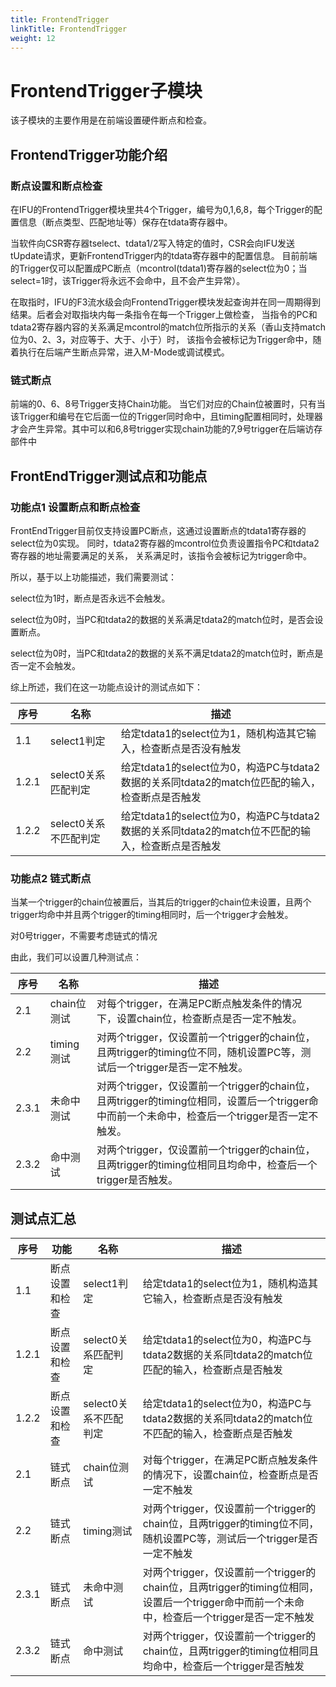 ```yaml
---
title: FrontendTrigger
linkTitle: FrontendTrigger
weight: 12
---
```


# FrontendTrigger子模块
该子模块的主要作用是在前端设置硬件断点和检查。

## FrontendTrigger功能介绍

### 断点设置和断点检查
在IFU的FrontendTrigger模块里共4个Trigger，编号为0,1,6,8，每个Trigger的配置信息（断点类型、匹配地址等）保存在tdata寄存器中。

当软件向CSR寄存器tselect、tdata1/2写入特定的值时，CSR会向IFU发送tUpdate请求，更新FrontendTrigger内的tdata寄存器中的配置信息。
目前前端的Trigger仅可以配置成PC断点（mcontrol(tdata1)寄存器的select位为0；当select=1时，该Trigger将永远不会命中，且不会产生异常）。

在取指时，IFU的F3流水级会向FrontendTrigger模块发起查询并在同一周期得到结果。后者会对取指块内每一条指令在每一个Trigger上做检查，
当指令的PC和tdata2寄存器内容的关系满足mcontrol的match位所指示的关系（香山支持match位为0、2、3，对应等于、大于、小于）时，
该指令会被标记为Trigger命中，随着执行在后端产生断点异常，进入M-Mode或调试模式。

### 链式断点

前端的0、6、8号Trigger支持Chain功能。
当它们对应的Chain位被置时，只有当该Trigger和编号在它后面一位的Trigger同时命中，且timing配置相同时，处理器才会产生异常。其中可以和6,8号trigger实现chain功能的7,9号trigger在后端访存部件中

## FrontEndTrigger测试点和功能点

### 功能点1 设置断点和断点检查
FrontEndTrigger目前仅支持设置PC断点，这通过设置断点的tdata1寄存器的select位为0实现。
同时，tdata2寄存器的mcontrol位负责设置指令PC和tdata2寄存器的地址需要满足的关系，
关系满足时，该指令会被标记为trigger命中。

所以，基于以上功能描述，我们需要测试：

select位为1时，断点是否永远不会触发。

select位为0时，当PC和tdata2的数据的关系满足tdata2的match位时，是否会设置断点。

select位为0时，当PC和tdata2的数据的关系不满足tdata2的match位时，断点是否一定不会触发。

综上所述，我们在这一功能点设计的测试点如下：

| 序号      | 名称                   | 描述                                                |
|---------|----------------------|------------------------------------------------------------------|
| 1\.1    | select1判定            | 给定tdata1的select位为1，随机构造其它输入，检查断点是否没有触发                           |
| 1\.2\.1 | select0关系匹配判定   | 给定tdata1的select位为0，构造PC与tdata2数据的关系同tdata2的match位匹配的输入，检查断点是否触发  | 
| 1\.2\.2 |  select0关系不匹配判定 | 给定tdata1的select位为0，构造PC与tdata2数据的关系同tdata2的match位不匹配的输入，检查断点是否触发 |

### 功能点2 链式断点

当某一个trigger的chain位被置后，当其后的trigger的chain位未设置，且两个trigger均命中并且两个trigger的timing相同时，后一个trigger才会触发。

对0号trigger，不需要考虑链式的情况

由此，我们可以设置几种测试点：

| 序号   | 名称   | 描述                                                |
|------|------|---------------------------------------------------|
| 2\.1 |  chain位测试 | 对每个trigger，在满足PC断点触发条件的情况下，设置chain位，检查断点是否一定不触发。  |
| 2\.2 | timing测试 | 对两个trigger，仅设置前一个trigger的chain位，且两trigger的timing位不同，随机设置PC等，测试后一个trigger是否一定不触发。 | 
| 2\.3\.1 | 未命中测试 | 对两个trigger，仅设置前一个trigger的chain位，且两trigger的timing位相同，设置后一个trigger命中而前一个未命中，检查后一个trigger是否一定不触发。 |
| 2\.3\.2 | 命中测试 | 对两个trigger，仅设置前一个trigger的chain位，且两trigger的timing位相同且均命中，检查后一个trigger是否触发。 |

## **测试点汇总**

| 序号   | 功能          | 名称              | 描述                                                |
|------|-------------|-----------------|------------------------------------------------------------------|
| 1\.1 | 断点设置和检查     | select1判定       | 给定tdata1的select位为1，随机构造其它输入，检查断点是否没有触发                                                        |
| 1\.2\.1 | 断点设置和检查     | select0关系匹配判定  | 给定tdata1的select位为0，构造PC与tdata2数据的关系同tdata2的match位匹配的输入，检查断点是否触发                               | 
| 1\.2\.2 | 断点设置和检查     | select0关系不匹配判定 | 给定tdata1的select位为0，构造PC与tdata2数据的关系同tdata2的match位不匹配的输入，检查断点是否触发                              |
| 2\.1 | 链式断点        | chain位测试        | 对每个trigger，在满足PC断点触发条件的情况下，设置chain位，检查断点是否一定不触发                                               |
| 2\.2 | 链式断点        | timing测试        | 对两个trigger，仅设置前一个trigger的chain位，且两trigger的timing位不同，随机设置PC等，测试后一个trigger是否一定不触发               | 
| 2\.3\.1 | 链式断点        | 未命中测试           | 对两个trigger，仅设置前一个trigger的chain位，且两trigger的timing位相同，设置后一个trigger命中而前一个未命中，检查后一个trigger是否一定不触发 |
| 2\.3\.2 | 链式断点        | 命中测试            | 对两个trigger，仅设置前一个trigger的chain位，且两trigger的timing位相同且均命中，检查后一个trigger是否触发 |

